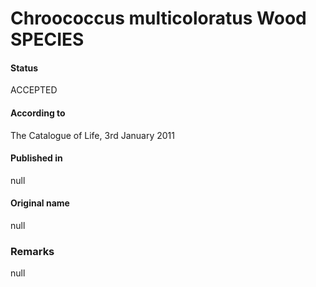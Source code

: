 # Chroococcus multicoloratus Wood SPECIES

#### Status
ACCEPTED

#### According to
The Catalogue of Life, 3rd January 2011

#### Published in
null

#### Original name
null

### Remarks
null